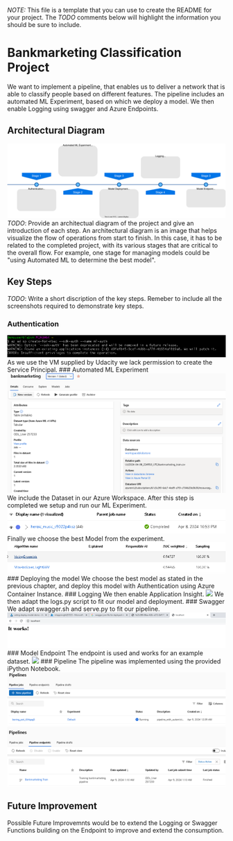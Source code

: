 *NOTE:* This file is a template that you can use to create the README for your project. The *TODO* comments below will highlight the information you should be sure to include.


# Bankmarketing Classification Project
We want to implement a pipeline, that enables us to deliver a network that is able to classify people based on different features. The pipeline includes an automated ML Experiment, based on which we deploy a model. We then enable Logging using swagger and Azure Endpoints. 

## Architectural Diagram

![plot](./sample_screenshots/ablauf.svg)
*TODO*: Provide an architectual diagram of the project and give an introduction of each step. An architectural diagram is an image that helps visualize the flow of operations from start to finish. In this case, it has to be related to the completed project, with its various stages that are critical to the overall flow. For example, one stage for managing models could be "using Automated ML to determine the best model". 

## Key Steps
*TODO*: Write a short discription of the key steps. Remeber to include all the screenshots required to demonstrate key steps. 

### Authentication
<img src="../sample_screenshots/insufficient.PNG">
As we use the VM supplied by Udacity we lack permission to create the Service Principal.
### Automated ML Experiment
<img src="../sample_screenshots/screenshot_registered_dataset.PNG">
We include the Dataset in our Azure Workspace.
After this step is completed we setup and run our ML Experiment.
<img src="../sample_screenshots/finished_auto_ML.PNG">
Finally we choose the best Model from the experiment.
<img src="../sample_screenshots/best_model.PNG">
### Deploying the model
We choose the best model as stated in the previous chapter, and deploy this model with Authentication using Azure Container Instance.
### Logging
We then enable Application Insight.
<img src="../sample_screenshots/enable_application_insight.PNG">
We then adapt the logs.py script to fit our model and deployment.
### Swagger
We adapt swagger.sh and serve.py to fit our pipeline. 
<img src="../sample_screenshots/swagger_working.PNG">
### Model Endpoint
The endpoint is used and works for an example dataset.
<img src="../sample_screenshots/results_endpoint_py.PNG">
### Pipeline 
The pipeline was implemented using the provided iPython Notebook.
<img src="../sample_screenshots/pipeline_created_ip.PNG">
<img src="../sample_screenshots/pipeline_endpoint_ip.PNG">


## Future Improvement
Possible Future Improvemnts would be to extend the Logging or Swagger Functions building on the Endpoint to improve and extend the consumption.
